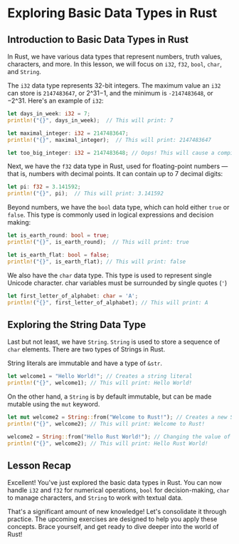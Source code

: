 # Exploring Basic Data Types in Rust

## Introduction to Basic Data Types in Rust
In Rust, we have various data types that represent numbers, truth values, characters, and more. In this lesson, we will focus on `i32`, `f32`, `bool`, `char`, and `String`.

The `i32` data type represents 32-bit integers. The maximum value an `i32` can store is `2147483647`, or 2^31−1, and the minimum is `-2147483648`, or −2^31. Here's an example of `i32`:

```rust
let days_in_week: i32 = 7;
println!("{}", days_in_week);  // This will print: 7

let maximal_integer: i32 = 2147483647;
println!("{}", maximal_integer);  // This will print: 2147483647

let too_big_integer: i32 = 2147483648; // Oops! This will cause a compile error. The number is too large.
```
Next, we have the `f32` data type in Rust, used for floating-point numbers — that is, numbers with decimal points. It can contain up to 7 decimal digits:

```rust
let pi: f32 = 3.141592;
println!("{}", pi);  // This will print: 3.141592
```
Beyond numbers, we have the `bool` data type, which can hold either `true` or `false`. This type is commonly used in logical expressions and decision making:

```rust
let is_earth_round: bool = true;
println!("{}", is_earth_round);  // This will print: true

let is_earth_flat: bool = false;
println!("{}", is_earth_flat); // This will print: false
```
We also have the `char` data type. This type is used to represent single Unicode character. char variables must be surrounded by single quotes (`'`)

```rust
let first_letter_of_alphabet: char = 'A';
println!("{}", first_letter_of_alphabet); // This will print: A
```

## Exploring the String Data Type
Last but not least, we have `String`. `String` is used to store a sequence of `char` elements.
There are two types of Strings in Rust.

String literals are immutable and have a type of `&str`.

```rust
let welcome1 = "Hello World!"; // Creates a string literal
println!("{}", welcome1); // This will print: Hello World!
```
On the other hand, a `String` is by default immutable, but can be made mutable using the `mut` keyword.

```rust
let mut welcome2 = String::from("Welcome to Rust!"); // Creates a new String
println!("{}", welcome2); // This will print: Welcome to Rust!

welcome2 = String::from("Hello Rust World!"); // Changing the value of welcome2
println!("{}", welcome2); // This will print: Hello Rust World!
```

## Lesson Recap
Excellent! You've just explored the basic data types in Rust. You can now handle `i32` and `f32` for numerical operations, `bool` for decision-making, `char` to manage characters, and `String` to work with textual data.

That's a significant amount of new knowledge! Let's consolidate it through practice. The upcoming exercises are designed to help you apply these concepts. Brace yourself, and get ready to dive deeper into the world of Rust!
